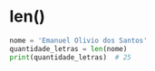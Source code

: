 # len()

````python
nome = 'Emanuel Olivio dos Santos'
quantidade_letras = len(nome)
print(quantidade_letras)  # 25
````